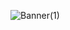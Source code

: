 ![Banner(1)](https://github.com/ekofest/.github/assets/44124798/76ef3928-925b-46f0-8119-552d63b18cf2)
